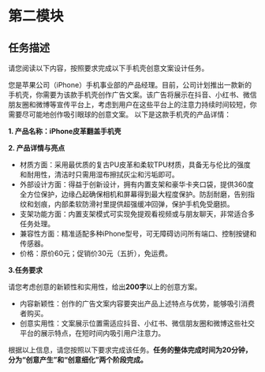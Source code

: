

<script setup>
import ChatGPT from '/.vitepress/components/ChatGPT.vue'
</script>
# 第二模块

## 任务描述

请您阅读以下内容，按照要求完成以下手机壳创意文案设计任务。

您是苹果公司（iPhone）手机事业部的产品经理。目前，公司计划推出一款新的手机壳，你需要为该款手机壳创作广告文案。该广告将展示在抖音、小红书、微信朋友圈和微博等宣传平台上，考虑到用户在这些平台上的注意力持续时间较短，你需要尽可能地创作吸引眼球的创意文案。
以下是这款手机壳的产品详情：

**1. 产品名称：iPhone皮革翻盖手机壳**

**2. 产品详情与亮点**

- 材质方面：采用最优质的复古PU皮革和柔软TPU材质，具备无与伦比的强度和耐用性，清洁时只需用湿布擦拭灰尘和污垢即可。
- 外部设计方面：得益于创新设计，拥有内置支架和豪华卡夹口袋，提供360度全方位保护，边缘凸起确保相机和屏幕得到最大程度保护。防刮耐磨，告别指纹和划痕，内部柔软防滑衬里提供超强缓冲回弹，保护手机免受磨损。
- 支架功能方面：内置支架模式可实现免提观看视频或与朋友聊天，非常适合多任务处理。
- 兼容性方面：精准适配多种iPhone型号，可无障碍访问所有端口、控制按键和传感器。
- 价格：原价60元；促销价30元（五折），免运费。

**3.任务要求**

  请您考虑创意的新颖性和实用性，给出**200字**以上的创意方案。

- 内容新颖性：创作的广告文案内容要突出产品上述特点与优势，能够吸引消费者购买。
- 创意实用性：文案展示位置需适应抖音、小红书、微信朋友圈和微博这些社交平台的展示特点，在短时间内吸引用户注意力。

根据以上信息，请您按照以下要求完成该任务。**任务的整体完成时间为20分钟，分为“创意产生”和“创意细化”两个阶段完成。**
